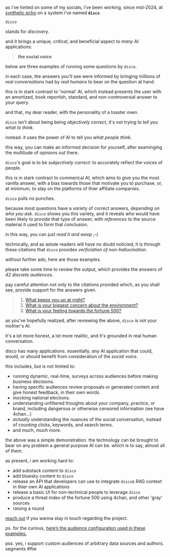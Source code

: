 as i’ve hinted on some of my socials, i’ve been working, since mid-2024, at
[synthetic echo](https://syntheticecho.com/) on a system i’ve named
**`disco`**.

`disco`

stands for _discovery_.

and it brings a unique, _critical_, and beneficial aspect to _many_ AI applications:

> **the social voice**

below are three examples of running some questions by `disco`.

in each case, the answers you'll see were informed by bringing millions of
*real conversations* had by *real humans* to bear on the question at hand.

this is in stark contrast to 'normal' AI, which instead presents the user with
an amortized, book reportish, standard, and non-controversial answer to your
query.

and that, my dear reader, with the personality of a toaster oven.

`disco` isn't about being being _objectively correct_, it's not trying to
_tell you what to think_.

instead.  it uses the power of AI to tell you _what people think_.

this way, you can make an informed decision for yourself, after examinging the
multitude of opinions out there.

`disco`'s goal is to be _subjectively correct_: to accurately reflect the
voices of people.

this is in stark contract to commerical AI, which aims to give you the most
vanilla answer, with a bias towards those that motivate you to purchase, or,
at minimum, to stay on the platforms of thier affiliate companies.

`disco` pulls no punches.

because most questions have a _variety_ of correct answers, _depending on who
you ask_.  `disco` shows you this variety, and it reveals _who_ would have
been likely to provide that type of answer, with _references_ to the source
material it used to form that conclusion.

in this way, you can just _read it and weep_ ;-)

technically, and as astute readers will have no doubt noticied, it is through
these citations that `disco` provides _verficiation of non-hallucination_.

without further ado, here are those examples.

please take some time to review the output, which provides the answers of *42
discrete audiences*.

pay careful attention not only to the citations provided which, as you shall
see, provide support for the answers given.

> 1. [What keeps you up at night?](https://gist.github.com/ahoward/4779d5df4799bb9c2eb1622e00fa8ab0)
> 2. [What is your biggest concern about the environment?](https://gist.github.com/ahoward/6ac03564a43f6b49428659b93da74de3)
> 3. [What is your feeling towards the fortune 500?](https://gist.github.com/ahoward/59b525a24807ba2caf4f921471015ffb)


as you've hopefully realized, after reviewing the above, `disco` is not your
mother's AI.

it's a lot more honest, a lot more realitic, and it's grounded in real human
conversation.

disco has many applications.  essentially, _any_ AI application that could,
would, or should benefit from consideration of the _social voice_.

this includes, but is not limited to:

* running dynamic, real-time, surveys across audiences before making business decisions.
* having specific audiences review proposals or generated content and give honest feedback, in their own words.
* mocking national elections.
* understanding unfiltered thoughts about your company, practice, or brand, including dangerous or otherwise censored information (we have 4chan...)
* _actually_ understanding the nuances of the social conversation, instead of counting clicks, keywords, and search terms.
* and much, much more.

the above was a simple demonstration.  the technology can be brought to
bear on any problem a general purpose AI can be.  which is to say, almost all
of them.

as present, i am working hard to:

* add substack content to `disco`
* add bluesky content to `disco`
* release an API that developers can use to integrate `disco`s RAG context in thier own AI applications
* release a basic UI for non-technical people to leverage `disco`
* produce a threat index of the fortune 500 using 4chan, and other 'gray' sources
* raising a round

[reach out](/contact) if you wanna stay in touch regarding the project.

ps. for the curious, [here’s the audience configuration used in these examples.](https://gist.github.com/ahoward/95093a816c9a3f752f9d8ec421f24be5)

pss. yes, i support custom audiences of arbitrary data sources and authors.  segments #ftw
